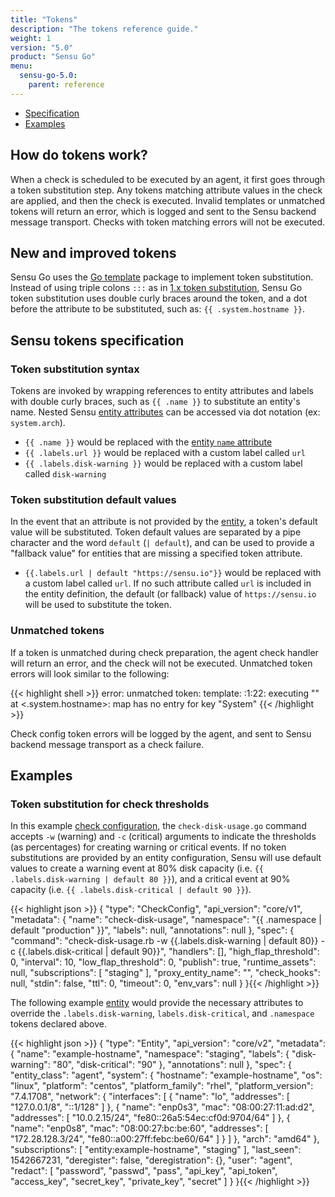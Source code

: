 ```yaml
---
title: "Tokens"
description: "The tokens reference guide."
weight: 1
version: "5.0"
product: "Sensu Go"
menu: 
  sensu-go-5.0:
    parent: reference
---
```


- [Specification](#sensu-tokens-specification)
- [Examples](#examples)

## How do tokens work?
When a check is scheduled to be executed by an agent, it first goes through a token substitution step. Any tokens matching attribute values in the check are applied, and then the check is executed. Invalid templates or unmatched tokens will return an error, which is logged and sent to the Sensu backend message transport. Checks with token matching errors will not be executed.

## New and improved tokens
Sensu Go uses the [Go template][1] package to implement token substitution. Instead of using triple colons `:::` as in [1.x token substitution][2], Sensu Go token substitution uses double curly braces around the token, and a dot before the attribute to be substituted, such as: `{{ .system.hostname }}`.

## Sensu tokens specification

### Token substitution syntax

Tokens are invoked by wrapping references to entity attributes and labels with double curly braces, such as `{{ .name }}` to substitute an entity's name. Nested Sensu [entity attributes][3] can be accessed via dot notation (ex: `system.arch`).

- `{{ .name }}` would be replaced with the [entity `name` attribute][3]
- `{{ .labels.url }}` would be replaced with a custom label called `url`
- `{{ .labels.disk-warning }}` would be replaced with a custom label called
  `disk-warning`

### Token substitution default values

In the event that an attribute is not provided by the [entity][3], a token's default
value will be substituted. Token default values are separated by a pipe character and the word `default` (`| default`), and can be used to provide a "fallback value" for entities that are missing a specified token attribute.

- `{{.labels.url | default "https://sensu.io"}}` would be replaced with a custom label called `url`. If no such attribute called `url` is included in the entity definition, the default (or fallback) value of `https://sensu.io` will be used to substitute the token.

### Unmatched tokens

If a token is unmatched during check preparation, the agent check handler will return an error, and the check will not be executed. Unmatched token errors will look similar to the following:

{{< highlight shell >}}
error: unmatched token: template: :1:22: executing "" at <.system.hostname>: map has no entry for key "System"
{{< /highlight >}}

Check config token errors will be logged by the agent, and sent to Sensu backend message transport as a check failure.

## Examples

### Token substitution for check thresholds 

In this example [check configuration][5], the `check-disk-usage.go` command accepts `-w` (warning) and `-c` (critical)
arguments to indicate the thresholds (as percentages) for creating warning or critical events. If no token substitutions are provided by an entity configuration, Sensu will use default values to create a warning event at 80% disk capacity (i.e. `{{ .labels.disk-warning | default 80 }}`), and a critical event at 90% capacity (i.e. `{{ .labels.disk-critical | default 90 }}`).

{{< highlight json >}}
{
  "type": "CheckConfig",
  "api_version": "core/v1",
  "metadata": {
    "name": "check-disk-usage",
    "namespace": "{{ .namespace | default \"production\" }}",
    "labels": null,
    "annotations": null
  },
  "spec": {
    "command": "check-disk-usage.rb -w {{.labels.disk-warning | default 80}} -c {{.labels.disk-critical | default 90}}",
    "handlers": [],
    "high_flap_threshold": 0,
    "interval": 10,
    "low_flap_threshold": 0,
    "publish": true,
    "runtime_assets": null,
    "subscriptions": [
    "staging"
    ],
    "proxy_entity_name": "",
    "check_hooks": null,
    "stdin": false,
    "ttl": 0,
    "timeout": 0,
    "env_vars": null
  }
}{{< /highlight >}}

The following example [entity][4] would provide the necessary
attributes to override the `.labels.disk-warning`, `labels.disk-critical`, and `.namespace`
tokens declared above.

{{< highlight json >}}
{
  "type": "Entity",
  "api_version": "core/v2",
  "metadata": {
    "name": "example-hostname",
    "namespace": "staging",
    "labels": {
      "disk-warning": "80",
      "disk-critical": "90"
    },
    "annotations": null
  },
  "spec": {
    "entity_class": "agent",
    "system": {
      "hostname": "example-hostname",
      "os": "linux",
      "platform": "centos",
      "platform_family": "rhel",
      "platform_version": "7.4.1708",
      "network": {
        "interfaces": [
          {
            "name": "lo",
            "addresses": [
              "127.0.0.1/8",
              "::1/128"
            ]
          },
          {
            "name": "enp0s3",
            "mac": "08:00:27:11:ad:d2",
            "addresses": [
              "10.0.2.15/24",
              "fe80::26a5:54ec:cf0d:9704/64"
            ]
          },
          {
            "name": "enp0s8",
            "mac": "08:00:27:bc:be:60",
            "addresses": [
              "172.28.128.3/24",
              "fe80::a00:27ff:febc:be60/64"
            ]
          }
        ]
      },
      "arch": "amd64"
    },
    "subscriptions": [
      "entity:example-hostname",
      "staging"
    ],
    "last_seen": 1542667231,
    "deregister": false,
    "deregistration": {},
    "user": "agent",
    "redact": [
      "password",
      "passwd",
      "pass",
      "api_key",
      "api_token",
      "access_key",
      "secret_key",
      "private_key",
      "secret"
    ]
  }
}{{< /highlight >}}

[1]: https://golang.org/pkg/text/template/
[2]: ../../../latest/reference/checks/#check-token-substitution
[3]: ../entities/#entity-attributes
[4]: ../entities/
[5]: ../checks/
